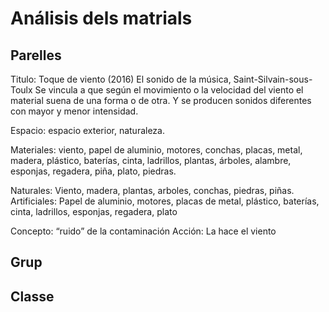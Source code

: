 # Análisis dels matrials
## Parelles

Titulo: Toque de viento (2016) El sonido de la música, Saint-Silvain-sous-Toulx
Se vincula a que según el movimiento o la velocidad del viento el material suena de una forma o de otra. Y se producen sonidos diferentes con mayor y menor intensidad.

Espacio: espacio exterior, naturaleza.

Materiales: viento, papel de aluminio, motores, conchas, placas, metal, madera, plástico, baterías, cinta, ladrillos, plantas, árboles, alambre, esponjas, regadera, piña, plato, piedras.

Naturales: Viento, madera, plantas, arboles, conchas, piedras, piñas.
Artificiales: Papel de aluminio, motores, placas de metal, plástico, baterías, cinta, ladrillos, esponjas, regadera, plato

Concepto: “ruido” de la contaminación 
Acción: La hace el viento

## Grup

## Classe

